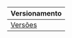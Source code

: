 |Versionamento|
|-------|
|[Versões](https://requisitos-2018-2-evernote.github.io/Evernote/Analise-versões) |
